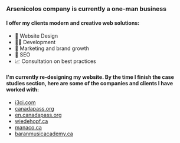 ### Arsenicolos company is currently a one-man business
#### I offer my clients modern and creative web solutions:
- 🎨 Website Design
- 👨‍💻 Development
- 📣 Marketing and brand growth
- 🥇 SEO
- 📈 Consultation on best practices


#### I'm currently re-designing my website. By the time I finish the case studies section, here are some of the companies and clients I have worked with:
- [i3ci.com](https://i3ci.com)
- [canadapass.org](https://canadapass.org)
- [en.canadapass.org](https://en.canadapass.org)
- [wiedehopf.ca](https://wiedehopf.ca)
- [manaco.ca](https://manaco.ca)
- [baranmusicacademy.ca](https://baranmusicacademy.ca)
